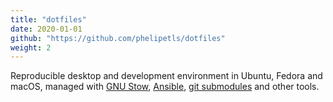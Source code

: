 ```yaml
---
title: "dotfiles"
date: 2020-01-01
github: "https://github.com/phelipetls/dotfiles"
weight: 2
---
```


Reproducible desktop and development environment in Ubuntu, Fedora and macOS,
managed with [GNU Stow](https://www.gnu.org/software/stow/manual/stow.html),
[Ansible](https://www.ansible.com/), [git
submodules](https://git-scm.com/book/en/v2/Git-Tools-Submodules) and other
tools.
